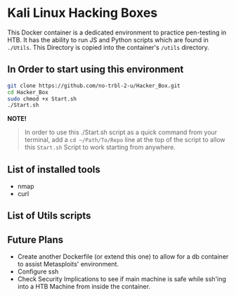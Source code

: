 # Kali Linux Hacking Boxes

This Docker container is a dedicated environment to practice pen-testing in HTB.
It has the ability to run JS and Python scripts which are found in `./Utils`. This
Directory is copied into the container's `/utils` directory.

## In Order to start using this environment
```sh
git clone https://github.com/no-trbl-2-u/Hacker_Box.git
cd Hacker_Box
sudo chmod +x Start.sh
./Start.sh
```

**NOTE!**
> In order to use this ./Start.sh script as a quick command from your terminal, add a `cd ~/Path/To/Repo` line at the top of the script to allow this `Start.sh` Script to work starting from anywhere.


## List of installed tools
* nmap
* curl

## List of Utils scripts

## Future Plans
* Create another Dockerfile (or extend this one) to allow for a db container to assist Metasploits' environment.
* Configure ssh
* Check Security Implications to see if main machine is safe while ssh'ing into a HTB Machine from inside the container.
